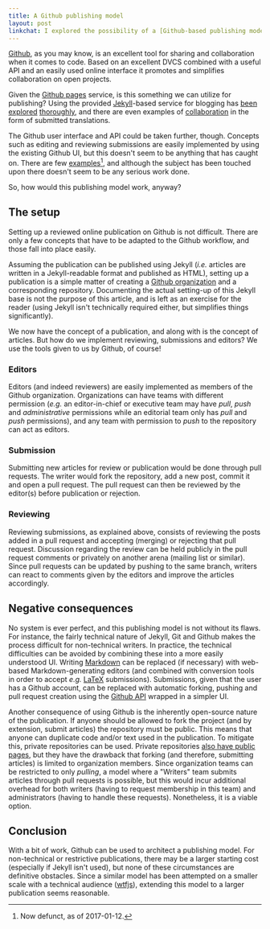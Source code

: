 ```yaml
---
title: A Github publishing model
layout: post
linkchat: I explored the possibility of a [Github-based publishing model](<self>).
---
```


[Github][gh], as you may know, is an excellent tool for sharing and collaboration when it comes to code. Based on an excellent DVCS combined with a useful API and an easily used online interface it promotes and simplifies collaboration on open projects.

Given the [Github pages][gh-p] service, is this something we can utilize for publishing? Using the provided [Jekyll][jekyll]-based service for blogging has [been][mojombo] [explored][m8ck] [thoroughly][jekyll-sites], and there are even examples of [collaboration][gitready-pulls] in the form of submitted translations.

The Github user interface and API could be taken further, though. Concepts such as editing and reviewing submissions are easily implemented by using the existing Github UI, but this doesn't seem to be anything that has caught on. There are few [examples][wtfjs][^1], and although the subject has been touched upon there doesn't seem to be any serious work done.

So, how would this publishing model work, anyway?

[^1]: Now defunct, as of 2017-01-12.

[gh]: http://github.com
[gh-p]: http://pages.github.com
[jekyll]: http://jekyllrb.com
[mojombo]: http://tom.preston-werner.com
[m8ck]: https://github.com/emory/m8ck.us.to
[jekyll-sites]: https://github.com/mojombo/jekyll/wiki/Sites
[gitready-pulls]: https://github.com/gitready/gitready/pulls?direction=desc&page=1&sort=created&state=closed
[wtfjs]: https://web.archive.org/web/20160503132616/wtfjs.com
## The setup

Setting up a reviewed online publication on Github is not difficult. There are only a few concepts that have to be adapted to the Github workflow, and those fall into place  easily.

Assuming the publication can be published using Jekyll (*i.e.* articles are written in a Jekyll-readable format and published as HTML), setting up a publication is a simple matter of creating a [Github organization][gh-org] and a corresponding repository. Documenting the actual setting-up of this Jekyll base is not the purpose of this article, and is left as an exercise for the reader (using Jekyll isn't technically required either, but simplifies things significantly).

We now have the concept of a publication, and along with is the concept of articles. But how do we implement reviewing, submissions and editors? We use the tools given to us by Github, of course!

### Editors

Editors (and indeed reviewers) are easily implemented as members of the Github organization. Organizations can have teams with different permission (*e.g.* an editor-in-chief or executive team may have *pull*, *push* and *administrative* permissions while an editorial team only has *pull* and *push* permissions), and any team with permission to *push* to the repository can act as editors.

### Submission

Submitting new articles for review or publication would be done through pull requests. The writer would fork the repository, add a new post, commit it and open a pull request. The pull request can then be reviewed by the editor(s) before publication or rejection.

### Reviewing

Reviewing submissions, as explained above, consists of reviewing the posts added in a pull request and accepting (merging) or rejecting that pull request. Discussion regarding the review can be held publicly in the pull request comments or privately on another arena (mailing list or similar). Since pull requests can be updated by pushing to the same branch, writers can react to comments given by the editors and improve the articles accordingly.

[gh-org]: https://github.com/blog/674-introducing-organizations

## Negative consequences

No system is ever perfect, and this publishing model is not without its flaws. For instance, the fairly technical nature of Jekyll, Git and Github makes the process difficult for non-technical writers. In practice, the technical difficulties can be avoided by combining these into a more easily understood UI. Writing [Markdown][md] can be replaced (if necessary) with web-based Markdown-generating editors (and combined with conversion tools in order to accept *e.g.* [LaTeX][latex] submissions). Submissions, given that the user has a Github account, can be replaced with automatic forking, pushing and pull request creation using the [Github API][gh-api] wrapped in a simpler UI.

Another consequence of using Github is the inherently open-source nature of the publication. If anyone should be allowed to fork the project (and by extension, submit articles) the repository must be public. This means that anyone can duplicate code and/or text used in the publication. To mitigate this, private repositories can be used. Private repositories [also have public pages][priv-pub], but they have the drawback that forking (and therefore, submitting articles) is limited to organization members. Since organization teams can be restricted to only *pulling*, a model where a "Writers" team submits articles through pull requests is possible, but this would incur additional overhead for both writers (having to request membership in this team) and administrators (having to handle these requests). Nonetheless, it is a viable option.

[md]: https://daringfireball.net/projects/markdown/
[latex]: http://www.latex-project.org
[gh-api]: http://developer.github.com/v3/
[priv-pub]: http://stackoverflow.com/a/10929350/147845

## Conclusion

With a bit of work, Github can be used to architect a publishing model. For non-technical or restrictive publications, there may be a larger starting cost (especially if Jekyll isn't used), but none of these circumstances are definitive obstacles. Since a similar model has been attempted on a smaller scale with a technical audience ([wtfjs][wtfjs]), extending this model to a larger publication seems reasonable.
